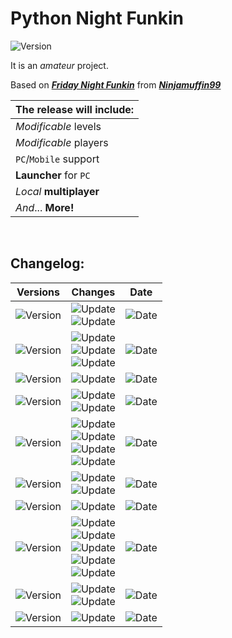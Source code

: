 # Python Night Funkin

![Version](https://img.shields.io/badge/dynamic/json?color=orange&label=Version&query=%24.version&url=https%3A%2F%2Fraw.githubusercontent.com%2FGrevenH%2FPythonNightFunkin%2Fmain%2FAssets%2Fdata%2Fsettings.json&style=plastic&labelColor=green)

It is an _amateur_ project.

Based on [_**Friday Night Funkin**_](https://fridaynightfunkin.ru) from [_**Ninjamuffin99**_](https://ninja-muffin24.itch.io)

| The release will include: |
| - |
| _Modificable_ levels |
| _Modificable_ players |
| `PC`/`Mobile` support |
| **Launcher** for `PC` |
| _Local_ **multiplayer** |
| _And_... **More!** |

<br>

## **Changelog**:

| Versions | Changes | Date |
| - | - | - |
| ![Version](https://img.shields.io/badge/v0.4.1--beta-orange?style=plastic) | ![Update](https://img.shields.io/badge/Added_resolution_switch_in_the_settings-green?style=plastic)<br>![Update](https://img.shields.io/badge/Added_fps_switch_in_the_settings-green?style=plastic) | ![Date](https://img.shields.io/badge/05.01.2022-gray?style=plastic) |
| ![Version](https://img.shields.io/badge/v0.4--beta-orange?style=plastic)| ![Update](https://img.shields.io/badge/Updated_render_engine-green?style=plastic)<br>![Update](https://img.shields.io/badge/Bug_fix-green?style=plastic)<br>![Update](https://img.shields.io/badge/Added_settings_and_back_button-green?style=plastic) | ![Date](https://img.shields.io/badge/03.01.2022-gray?style=plastic) |
| ![Version](https://img.shields.io/badge/v0.3.4--beta-orange?style=plastic) | ![Update](https://img.shields.io/badge/Added_first_player_logic-green?style=plastic) | ![Date](https://img.shields.io/badge/03.01.2022-gray?style=plastic) |
| ![Version](https://img.shields.io/badge/v0.3.3--beta-orange?style=plastic) | ![Update](https://img.shields.io/badge/Added_second_player_logic-green?style=plastic)<br>![Update](https://img.shields.io/badge/Added_keywords_pos_and_size_for_players.json_file_in_levels-green?style=plastic) | ![Date](https://img.shields.io/badge/02.01.2022-gray?style=plastic) |
| ![Version](https://img.shields.io/badge/v0.3.2--beta-orange?style=plastic) | ![Update](https://img.shields.io/badge/Added_players.json_file_for_levels_with_keywords:_first,_second-green?style=plastic)<br>![Update](https://img.shields.io/badge/Added_song.json_file_for_levels_with_keywords:_bpm,_pathLevels_are_now_clickable-green?style=plastic)<br>![Update](https://img.shields.io/badge/Added_VS_Impostor_--_Defeat_level-green?style=plastic)<br>![Update](https://img.shields.io/badge/Fix_some_errors-green?style=plastic) | ![Date](https://img.shields.io/badge/02.01.2022-gray?style=plastic) |
| ![Version](https://img.shields.io/badge/v0.3.1--beta-orange?style=plastic) | ![Update](https://img.shields.io/badge/Fix_errors-green?style=plastic)<br>![Update](https://img.shields.io/badge/Some_appends-green?style=plastic) | ![Date](https://img.shields.io/badge/02.01.2022-gray?style=plastic) |
| ![Version](https://img.shields.io/badge/v0.3--beta-orange?style=plastic) | ![Update](https://img.shields.io/badge/Levels_are_now_displayed_in_the_menu-green?style=plastic) | ![Date](https://img.shields.io/badge/02.01.2022-gray?style=plastic) |
| ![Version](https://img.shields.io/badge/v0.2.1--beta-orange?style=plastic) | ![Update](https://img.shields.io/badge/Some_code_optimizations-green?style=plastic)<br>![Update](https://img.shields.io/badge/Another_update_render_engine-green?style=plastic)<br>![Update](https://img.shields.io/badge/Added_data/levels.json_file_for_levels_with_keywords:_text,_text_size,_namestate-green?style=plastic)<br>![Update](https://img.shields.io/badge/Added_images/menu/background.png_file_for_the_background_in_the_menu-green?style=plastic)<br>![Update](https://img.shields.io/badge/Added_version_keyword_for_data/settings.json_file-green?style=plastic) | ![Date](https://img.shields.io/badge/01.01.2022-gray?style=plastic) |
| ![Version](https://img.shields.io/badge/v0.2--beta-orange?style=plastic) | ![Update](https://img.shields.io/badge/Big_update_render_engine-green?style=plastic)<br>![Update](https://img.shields.io/badge/Added_data/settings.json_file_for_settings_in_the_game_with_keywords:_width,_height,_fps,_title-green?style=plastic) | ![Date](https://img.shields.io/badge/01.01.2022-gray?style=plastic) |
| ![Version](https://img.shields.io/badge/v0.1--beta-orange?style=plastic) | ![Update](https://img.shields.io/badge/Starter_app_with_simple_render_engine-green?style=plastic) | ![Date](https://img.shields.io/badge/31.12.2021-gray?style=plastic) |

